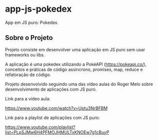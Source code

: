 # app-js-pokedex
App em JS puro: Pokedex.

## Sobre o Projeto
Projeto consiste em desenvolver uma aplicação em JS puro sem usar frameworks ou libs.


A aplicação é uma pokedex utilizando a PokéAPI (https://pokeapi.co/), conceitos e práticas de código assíncrono, promises, map, reduce e refatoração de código.


Projeto desenvolvido seguindo uma das vídeo aulas do Roger Melo sobre desenvolvimento de aplicações com JS puro.


Link para a vídeo aula:

https://www.youtube.com/watch?v=Uptu3NrBFBM


Link para a playlist de aplicações com JS puro:

https://www.youtube.com/playlist?list=PLpSJMw6H4PFMOJHMULTxKNOEw7g1cBuyP

